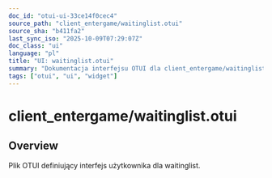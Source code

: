 ```yaml
---
doc_id: "otui-ui-33ce14f0cec4"
source_path: "client_entergame/waitinglist.otui"
source_sha: "b411fa2"
last_sync_iso: "2025-10-09T07:29:07Z"
doc_class: "ui"
language: "pl"
title: "UI: waitinglist.otui"
summary: "Dokumentacja interfejsu OTUI dla client_entergame/waitinglist.otui"
tags: ["otui", "ui", "widget"]
---
```


# client_entergame/waitinglist.otui

## Overview

Plik OTUI definiujący interfejs użytkownika dla waitinglist.
